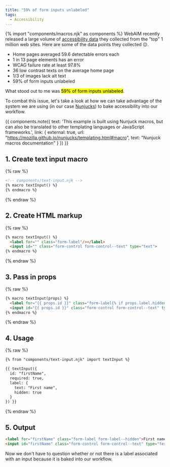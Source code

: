 ```yaml
---
title: "59% of form inputs unlabeled"
tags:
  - Accessibility
---
```

{% import "components/macros.njk" as components %}
WebAIM recently released a large volume of [accessibility data](https://webaim.org/projects/million/) they collected from the "top" 1 million web sites. Here are some of the data points they collected 😔.

* Home pages averaged 59.6 detectable errors each
* 1 in 13 page elements has an error
* WCAG failure rate at least 97.8%
* 36 low contrast texts on the average home page
* 1/3 of images lack alt text
* 59% of form inputs unlabeled

What stood out to me was <mark>59% of form inputs unlabeled</mark>.

To combat this issue, let's take a look at how we can take advantage of the system we are using (in our case [Nunjucks](https://mozilla.github.io/nunjucks/)) to bake accessibility into our workflow.

{{ components.note({
  text: 'This example is built using Nunjuck macros, but can also be translated to other templating languages or JavaScript frameworks.',
  link: {
    external: true,
    url: "https://mozilla.github.io/nunjucks/templating.html#macro",
    text: "Nunjuck macros documentation"
  }
}) }}

## 1. Create text input macro

{% raw %}
```html
<!-- components/text-input.njk -->
{% macro textInput() %}
{% endmacro %}
```
{% endraw %}

## 2. Create HTML markup

{% raw %}
```html
{% macro textInput() %}
  <label for="" class="form-label"/></label>
  <input id="" class="form-control form-control--text" type="text">
{% endmacro %}
```
{% endraw %}

## 3. Pass in props

{% raw %}
```html
{% macro textInput(props) %}
  <label for="{{ props.id }}" class="form-label{% if props.label.hidden %} form-label--hidden{% endif %}"/>{{ props.label.text }}</label>
  <input id="{{ props.id }}" class="form-control form-control--text" type="text" {% if props.required %}required{% endif %}>
{% endmacro %}
```
{% endraw %}

## 4. Usage

{% raw %}
```html
{% from "components/text-input.njk" import textInput %}

{{ textInput({
  id: "firstName",
  required: true,
  label: {
    text: "First name",
    hidden: true
  }
}) }}
```
{% endraw %}

## 5. Output

```html
<label for="firstName" class="form-label form-label--hidden">First name</label>
<input id="firstName" class="form-control form-control--text" type="text" required="">
```

Now we don't have to question whether or not there is a label associated with an input because it is baked into our workflow.
